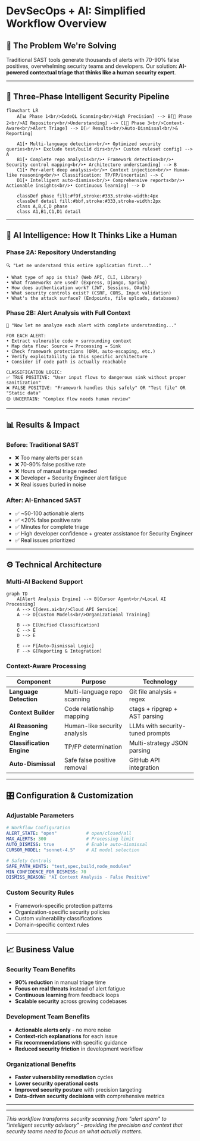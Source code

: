 # DevSecOps + AI: Simplified Workflow Overview

## 🎯 **The Problem We're Solving**
Traditional SAST tools generate thousands of alerts with 70-90% false positives, overwhelming security teams and developers. Our solution: **AI-powered contextual triage that thinks like a human security expert**.

---

## 🔄 **Three-Phase Intelligent Security Pipeline**

```mermaid
flowchart LR
    A[📊 Phase 1<br/>CodeQL Scanning<br/>High Precision] --> B[🧠 Phase 2<br/>AI Repository<br/>Understanding] --> C[🎯 Phase 3<br/>Context-Aware<br/>Alert Triage] --> D[✅ Results<br/>Auto-Dismissal<br/>& Reporting]
    
    A1[• Multi-language detection<br/>• Optimized security queries<br/>• Exclude test/build dirs<br/>• Custom ruleset config] --> A
    B1[• Complete repo analysis<br/>• Framework detection<br/>• Security control mapping<br/>• Architecture understanding] --> B  
    C1[• Per-alert deep analysis<br/>• Context injection<br/>• Human-like reasoning<br/>• Classification: TP/FP/Uncertain] --> C
    D1[• Intelligent auto-dismiss<br/>• Comprehensive reports<br/>• Actionable insights<br/>• Continuous learning] --> D
    
    classDef phase fill:#f9f,stroke:#333,stroke-width:4px
    classDef detail fill:#bbf,stroke:#333,stroke-width:2px
    class A,B,C,D phase
    class A1,B1,C1,D1 detail
```

---

## 🧠 **AI Intelligence: How It Thinks Like a Human**

### **Phase 2A: Repository Understanding** 
```
🔍 "Let me understand this entire application first..."

• What type of app is this? (Web API, CLI, Library)
• What frameworks are used? (Express, Django, Spring)  
• How does authentication work? (JWT, Sessions, OAuth)
• What security controls exist? (CSRF, CORS, Input validation)
• What's the attack surface? (Endpoints, file uploads, databases)
```

### **Phase 2B: Alert Analysis with Full Context**
```
🎯 "Now let me analyze each alert with complete understanding..."

FOR EACH ALERT:
• Extract vulnerable code + surrounding context
• Map data flow: Source → Processing → Sink
• Check framework protections (ORM, auto-escaping, etc.)
• Verify exploitability in this specific architecture
• Consider if code path is actually reachable

CLASSIFICATION LOGIC:
✅ TRUE POSITIVE: "User input flows to dangerous sink without proper sanitization"
❌ FALSE POSITIVE: "Framework handles this safely" OR "Test file" OR "Static data"
🟡 UNCERTAIN: "Complex flow needs human review"
```

---

## 📊 **Results & Impact**

### **Before: Traditional SAST**
- ❌ Too many alerts per scan
- ❌ 70-90% false positive rate  
- ❌ Hours of manual triage needed
- ❌ Developer + Security Engineer alert fatigue
- ❌ Real issues buried in noise

### **After: AI-Enhanced SAST**
- ✅ ~50-100 actionable alerts
- ✅ <20% false positive rate
- ✅ Minutes for complete triage
- ✅ High developer confidence + greater assistance for Security Engineer
- ✅ Real issues prioritized

---

## ⚙️ **Technical Architecture**

### **Multi-AI Backend Support**
```mermaid
graph TD
    A[Alert Analysis Engine] --> B[Cursor Agent<br/>Local AI Processing]
    A --> C[devs.ai<br/>Cloud API Service]  
    A --> D[Custom Models<br/>Organizational Training]
    
    B --> E[Unified Classification]
    C --> E
    D --> E
    
    E --> F[Auto-Dismissal Logic]
    F --> G[Reporting & Integration]
```

### **Context-Aware Processing**
| Component | Purpose | Technology |
|-----------|---------|------------|
| **Language Detection** | Multi-language repo scanning | Git file analysis + regex |
| **Context Builder** | Code relationship mapping | ctags + ripgrep + AST parsing |
| **AI Reasoning Engine** | Human-like security analysis | LLMs with security-tuned prompts |
| **Classification Engine** | TP/FP determination | Multi-strategy JSON parsing |
| **Auto-Dismissal** | Safe false positive removal | GitHub API integration |

---

## 🎛️ **Configuration & Customization**

### **Adjustable Parameters**
```yaml
# Workflow Configuration
ALERT_STATE: "open"           # open/closed/all
MAX_ALERTS: 300               # Processing limit
AUTO_DISMISS: true            # Enable auto-dismissal
CURSOR_MODEL: "sonnet-4.5"    # AI model selection

# Safety Controls  
SAFE_PATH_HINTS: "test,spec,build,node_modules"
MIN_CONFIDENCE_FOR_DISMISS: 70
DISMISS_REASON: "AI Context Analysis - False Positive"
```

### **Custom Security Rules**
- Framework-specific protection patterns
- Organization-specific security policies  
- Custom vulnerability classifications
- Domain-specific context rules

---

## 📈 **Business Value**

### **Security Team Benefits**
- **90% reduction** in manual triage time
- **Focus on real threats** instead of alert fatigue
- **Continuous learning** from feedback loops
- **Scalable security** across growing codebases

### **Development Team Benefits**  
- **Actionable alerts only** - no more noise
- **Context-rich explanations** for each issue
- **Fix recommendations** with specific guidance
- **Reduced security friction** in development workflow

### **Organizational Benefits**
- **Faster vulnerability remediation** cycles
- **Lower security operational costs** 
- **Improved security posture** with precision targeting
- **Data-driven security decisions** with comprehensive metrics

---
---

*This workflow transforms security scanning from "alert spam" to "intelligent security advisory" - providing the precision and context that security teams need to focus on what actually matters.*
